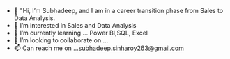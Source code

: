 - 👋 "Hi, I’m Subhadeep, and I am in a career transition phase from Sales to Data Analysis.
- 👀 I’m interested in Sales and Data Analysis
- 🌱 I’m currently learning ... Power BI,SQL, Excel
- 💞️ I’m looking to collaborate on ...
- 📫 Can reach me on ...subhadeep.sinharoy263@gmail.com

<!---
Subha263/Subha263 is a ✨ special ✨ repository because its `README.md` (this file) appears on your GitHub profile.
You can click the Preview link to take a look at your changes.
--->
